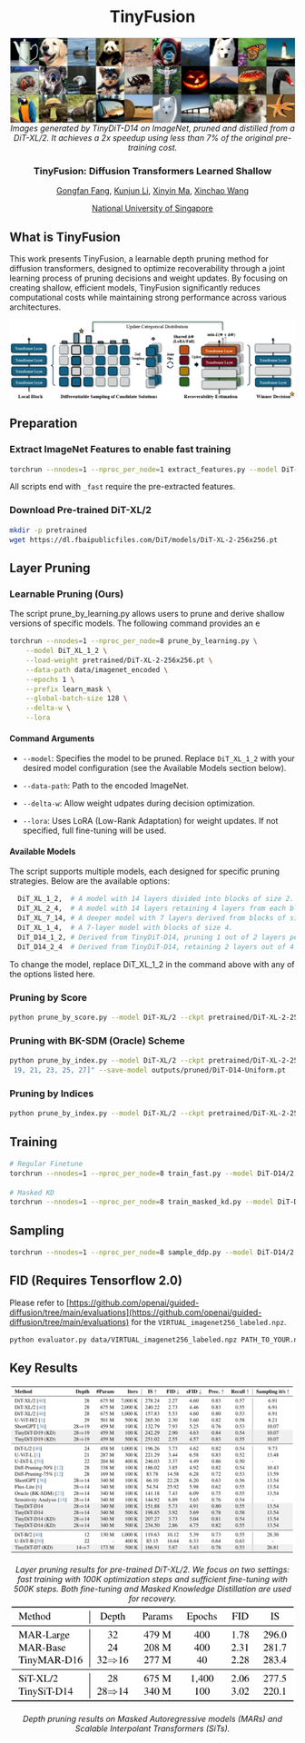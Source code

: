 <div align="center">

<h1> TinyFusion </h1>

<div align="center">
 <img src="assets/vis_v2-1.png" alt="Scalability" style="display:block; margin-left:auto; margin-right:auto;"
   <br>
  <em>
      Images generated by TinyDiT-D14 on ImageNet, pruned and distilled from a DiT-XL/2. It achieves a 2x speedup  using less than 7% of the original pre-training cost.
  </em>
</div>

<h3>TinyFusion: Diffusion Transformers Learned Shallow</h3>


[Gongfan Fang](https://fangggf.github.io/), [Kunjun Li](https://kunjun-li.github.io/), [Xinyin Ma](https://horseee.github.io/), [Xinchao Wang](https://sites.google.com/site/sitexinchaowang/)  
 
[National University of Singapore](https://nus.edu.sg/) 

</div>

## What is TinyFusion

This work presents TinyFusion, a learnable depth pruning method for diffusion transformers, designed to optimize recoverability through a joint learning process of pruning decisions and weight updates. By focusing on creating shallow, efficient models, TinyFusion significantly reduces computational costs while maintaining strong performance across various architectures.

<div align="center">
 <img src="assets/framework.png" alt="Scalability" style="display:block; margin-left:auto; margin-right:auto;">
</div>


## Preparation

### Extract ImageNet Features to enable fast training
```bash
torchrun --nnodes=1 --nproc_per_node=1 extract_features.py --model DiT-XL/2 --data-path data/imagenet/train --features-path data/imagenet_encoded
```

All scripts end with `_fast` require the pre-extracted features.

### Download Pre-trained DiT-XL/2

```bash
mkdir -p pretrained
wget https://dl.fbaipublicfiles.com/DiT/models/DiT-XL-2-256x256.pt
```

## Layer Pruning

### Learnable Pruning (Ours)

The script prune_by_learning.py allows users to prune and derive shallow versions of specific models. The following command provides an e

```bash
torchrun --nnodes=1 --nproc_per_node=8 prune_by_learning.py \
    --model DiT_XL_1_2 \
    --load-weight pretrained/DiT-XL-2-256x256.pt \
    --data-path data/imagenet_encoded \
    --epochs 1 \
    --prefix learn_mask \
    --global-batch-size 128 \
    --delta-w \
    --lora
```
#### Command Arguments

- `--model`: Specifies the model to be pruned. Replace `DiT_XL_1_2` with your desired model configuration (see the Available Models section below).

- `--data-path`: Path to the encoded ImageNet.  

- `--delta-w`: Allow weight udpates during decision optimization.

- `--lora`: Uses LoRA (Low-Rank Adaptation) for weight updates. If not specified, full fine-tuning will be used.

#### Available Models

The script supports multiple models, each designed for specific pruning strategies. Below are the available options:

```bash
  DiT_XL_1_2,  # A model with 14 layers divided into blocks of size 2.
  DiT_XL_2_4,  # A model with 14 layers retaining 4 layers from each block of size 2.
  DiT_XL_7_14, # A deeper model with 7 layers derived from blocks of size 14.
  DiT_XL_1_4,  # A 7-layer model with blocks of size 4.
  DiT_D14_1_2, # Derived from TinyDiT-D14, pruning 1 out of 2 layers per block.
  DiT_D14_2_4  # Derived from TinyDiT-D14, retaining 2 layers out of 4 in each block.
```
To change the model, replace DiT_XL_1_2 in the command above with any of the options listed here.


### Pruning by Score
```bash
python prune_by_score.py --model DiT-XL/2 --ckpt pretrained/DiT-XL-2-256x256.pt --save-model outputs/pruned/DiT-D14-by-Score.pt --n-pruned 14
```

### Pruning with BK-SDM (Oracle) Scheme
```bash
python prune_by_index.py --model DiT-XL/2 --ckpt pretrained/DiT-XL-2-256x256.pt --kept-indices "[0, 2, 4, 6, 8, 10, 12, 14, 17,
 19, 21, 23, 25, 27]" --save-model outputs/pruned/DiT-D14-Uniform.pt
```

### Pruning by Indices
```bash
python prune_by_index.py --model DiT-XL/2 --ckpt pretrained/DiT-XL-2-256x256.pt --save-model outputs/pruned/DiT-D14-by-Score.pt --kept-indices "[0,2,4,6,8,10]"
```


## Training

```bash
# Regular Finetune
torchrun --nnodes=1 --nproc_per_node=8 train_fast.py --model DiT-D14/2 --load-weight outputs/pruned/DiT-XL-D14-Learned.pt --data-path data/imagenet_encoded --epochs 100 --prefix D14-Learned-Finetuning 

# Masked KD
torchrun --nnodes=1 --nproc_per_node=8 train_masked_kd.py --model DiT-D14/2 --load-weight outputs/pruned/DiT-XL-D14-Learned.pt --data-path data/imagenet_encoded --epochs 100 --prefix D14-Learned-RepKD --teacher DiT-XL/2 --load-teacher pretrained/DiT-XL-2-256x256.pt
```

## Sampling

```bash
torchrun --nnodes=1 --nproc_per_node=8 sample_ddp.py --model DiT-D14/2 --ckpt outputs/D14-Learned-Finetuning/checkpoints/0500000.pt
```

## FID (Requires Tensorflow 2.0)

Please refer to [https://github.com/openai/guided-diffusion/tree/main/evaluations](https://github.com/openai/guided-diffusion/tree/main/evaluations) for the ``VIRTUAL_imagenet256_labeled.npz``.
```bash
python evaluator.py data/VIRTUAL_imagenet256_labeled.npz PATH_TO_YOUR.npz
```

## Key Results

<div align="center">
 <img src="assets/DiT.png" alt="Scalability" style="display:block; margin-left:auto; margin-right:auto;">
 <br>
 <em>
 Layer pruning results for pre-trained DiT-XL/2. We focus on two settings: fast training with 100K optimization steps and sufficient fine-tuning with 500K steps. Both fine-tuning and Masked Knowledge Distillation are used for recovery.
 </em>
</div>

<div align="center">
 <img src="assets/Other.png" alt="Depth Pruning Results" style="display:block; margin-left:auto; margin-right:auto;">
 <br>
 <em>
 Depth pruning results on Masked Autoregressive models (MARs) and Scalable Interpolant Transformers (SiTs).
 </em>
</div>
